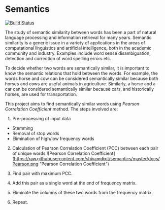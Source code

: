 Semantics
==========
[![Build Status](https://travis-ci.org/shivamdixit/semantics.svg?branch=master)](https://travis-ci.org/shivamdixit/semantics)

The study of semantic similarity between words has been a part of natural language processing and information retrieval for many years. Semantic similarity is a generic issue in a variety of applications in the areas of computational linguistics and artificial intelligence, both in the academic community and industry. Examples include word sense disambiguation, detection and correction of word spelling errors etc.

To decide whether two words are semantically similar, it is important to know the semantic relations that hold between the words. For example, the words horse and cow can be considered semantically similar because both horses and cows are useful animals in agriculture. Similarly, a horse and a car can be considered semantically similar because cars, and historically horses, are used for transportation.

This project aims to find semantically similar words using *Pearson Correlation Coefficient* method. The steps involved are:

1. Pre-processing of input data
  * Stemming
  * Removal of stop words
  * Elimination of high/low frequency words

2. Calculation of Pearson Correlation Coefficient (PCC) between each pair of unique words
   ![Pearson Correlation Coefficient] (https://raw.githubusercontent.com/shivamdixit/semantics/master/docs/Pearson.png "Pearson Correlation Coefficient")

3. Find pair with maximum PCC.

4. Add this pair as a single word at the end of frequency matrix.

5. Eliminate the columns of these two words from the frequency matrix.

6. Repeat.
